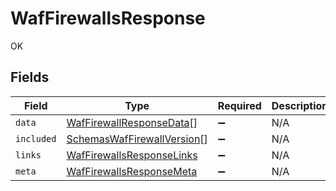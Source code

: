 # WafFirewallsResponse

OK


## Fields

| Field                                                                           | Type                                                                            | Required                                                                        | Description                                                                     |
| ------------------------------------------------------------------------------- | ------------------------------------------------------------------------------- | ------------------------------------------------------------------------------- | ------------------------------------------------------------------------------- |
| `data`                                                                          | [WafFirewallResponseData](../../models/shared/waffirewallresponsedata.md)[]     | :heavy_minus_sign:                                                              | N/A                                                                             |
| `included`                                                                      | [SchemasWafFirewallVersion](../../models/shared/schemaswaffirewallversion.md)[] | :heavy_minus_sign:                                                              | N/A                                                                             |
| `links`                                                                         | [WafFirewallsResponseLinks](../../models/shared/waffirewallsresponselinks.md)   | :heavy_minus_sign:                                                              | N/A                                                                             |
| `meta`                                                                          | [WafFirewallsResponseMeta](../../models/shared/waffirewallsresponsemeta.md)     | :heavy_minus_sign:                                                              | N/A                                                                             |